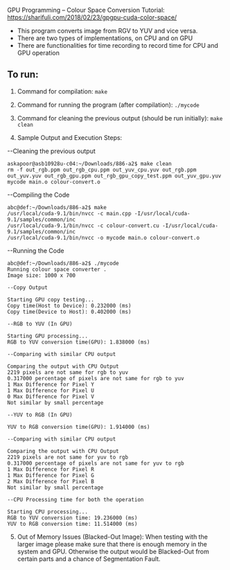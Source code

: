 GPU Programming – Colour Space Conversion
Tutorial: https://sharifuli.com/2018/02/23/gpgpu-cuda-color-space/

- This program converts image from RGV to YUV and vice versa. 
- There are two types of implementations, on CPU and on GPU
- There are functionalities for time recording to record time for CPU and GPU operation


To run:
-------

1. Command for compilation: `make`

2. Command for running the program (after compilation): `./mycode`

3. Command for cleaning the previous output (should be run initially): `make clean`

4. Sample Output and Execution Steps:

--Cleaning the previous output
```
askapoor@asb10928u-c04:~/Downloads/886-a2$ make clean
rm -f out_rgb.ppm out_rgb_cpu.ppm out_yuv_cpu.yuv out_rgb.ppm out_yuv.yuv out_rgb_gpu.ppm out_rgb_gpu_copy_test.ppm out_yuv_gpu.yuv mycode main.o colour-convert.o
```
--Compiling the Code
```
abc@def:~/Downloads/886-a2$ make
/usr/local/cuda-9.1/bin/nvcc -c main.cpp -I/usr/local/cuda-9.1/samples/common/inc
/usr/local/cuda-9.1/bin/nvcc -c colour-convert.cu -I/usr/local/cuda-9.1/samples/common/inc
/usr/local/cuda-9.1/bin/nvcc -o mycode main.o colour-convert.o 
```
--Running the Code
```
abc@def:~/Downloads/886-a2$ ./mycode
Running colour space converter .
Image size: 1000 x 700

--Copy Output

Starting GPU copy testing...
Copy time(Host to Device): 0.232000 (ms)
Copy time(Device to Host): 0.402000 (ms)

--RGB to YUV (In GPU)

Starting GPU processing...
RGB to YUV conversion time(GPU): 1.838000 (ms)

--Comparing with similar CPU output

Comparing the output with CPU Output
2219 pixels are not same for rgb to yuv 
0.317000 percentage of pixels are not same for rgb to yuv 
1 Max Difference for Pixel Y
1 Max Difference for Pixel U
0 Max Difference for Pixel V
Not similar by small percentage

--YUV to RGB (In GPU)

YUV to RGB conversion time(GPU): 1.914000 (ms)

--Comparing with similar CPU output

Comparing the output with CPU Output
2219 pixels are not same for yuv to rgb 
0.317000 percentage of pixels are not same for yuv to rgb
1 Max Difference for Pixel R
1 Max Difference for Pixel G
2 Max Difference for Pixel B
Not similar by small percentage

--CPU Processing time for both the operation

Starting CPU processing...
RGB to YUV conversion time: 19.236000 (ms)
YUV to RGB conversion time: 11.514000 (ms)
```

5. Out of Memory Issues (Blacked-Out Image): When testing with the larger image please make sure that there is enough memory in the system and GPU. Otherwise the output would be Blacked-Out from certain parts and a chance of Segmentation Fault.
